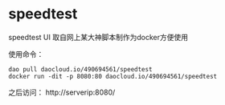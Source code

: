 # speedtest
speedtest UI
取自网上某大神脚本制作为docker方便使用

使用命令：
```shell
dao pull daocloud.io/490694561/speedtest
docker run -dit -p 8080:80 daocloud.io/490694561/speedtest
```
之后访问：
http://serverip:8080/
